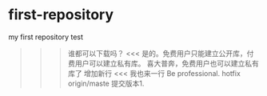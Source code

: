 # first-repository
my first repository test
>>> 谁都可以下载吗？
<<< 是的。免费用户只能建立公开库，付费用户可以建立私有库。
>>> 喜大普奔，免费用户也可以建立私有库了
>>> 增加新行
<<< 我也来一行
Be professional.
hotfix
origin/maste 提交版本1.
